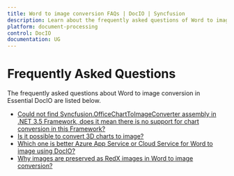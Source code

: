 ```yaml
---
title: Word to image conversion FAQs | DocIO | Syncfusion
description: Learn about the frequently asked questions of Word to image conversion in the .NET Word (DocIO) library.
platform: document-processing
control: DocIO
documentation: UG
---
```


# Frequently Asked Questions

The frequently asked questions about Word to image conversion in Essential DocIO are listed below.

* [Could not find Syncfusion.OfficeChartToImageConverter assembly in .NET 3.5 Framework, does it mean there is no support for chart conversion in this Framework?](https://help.syncfusion.com/document-processing/word/conversions/word-to-image/net/word-to-image-conversion-faqs#could-not-find-syncfusionofficecharttoimageconverter-assembly-in-net-35-framework-does-it-mean-there-is-no-support-for-chart-conversion-in-this-framework)
* [Is it possible to convert 3D charts to image?](https://help.syncfusion.com/document-processing/word/conversions/word-to-image/net/word-to-image-conversion-faqs#is-it-possible-to-convert-3d-charts-to-image)
* [Which one is better Azure App Service or Cloud Service for Word to image using DocIO?](https://help.syncfusion.com/document-processing/word/conversions/word-to-image/net/word-to-image-conversion-faqs#which-one-is-better-azure-app-service-or-cloud-service-for-word-to-image-using-docio)
* [Why images are preserved as RedX images in Word to image conversion?](https://help.syncfusion.com/document-processing/word/conversions/word-to-image/net/word-to-image-conversion-faqs#why-images-are-preserved-as-redx-images-in-word-to-image-conversion)
